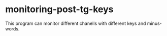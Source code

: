 # monitoring-post-tg-keys
 This program can monitor different chanells with different keys and minus-words. 
